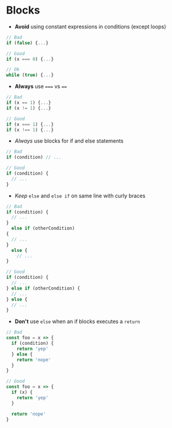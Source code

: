 # Blocks

- **Avoid** using constant expressions in conditions (except loops)
```js
// Bad
if (false) {...}

// Good
if (x === 0) {...}

// Ok
while (true) {...}
```

- **Always** use `===` vs `==`
```js
// Bad
if (x == 1) {...}
if (x != 1) {...}

// Good
if (x === 1) {...}
if (x !== 1) {...}
```

- _Always_ use blocks for if and else statements
```js
// Bad
if (condition) // ...

// Good
if (condition) {
  // ...
}
```

- _Keep_ `else` and `else if` on same line with curly braces
```js
// Bad
if (condition) {
  // ...
}
  else if (otherCondition)
{
  // ...
}
  else {
    // ...
}

// Good
if (condition) {
  // ...
} else if (otherCondition) {
  // ...
} else {
  // ...
}
```

- **Don't** use `else` when an if blocks executes a `return`
```js
// Bad
const foo = x => {
  if (condition) {
    return 'yep'
  } else {
    return 'nope'
  }
}

// Good
const foo = x => {
  if (x) {
    return 'yep'
  }

  return 'nope'
}
```